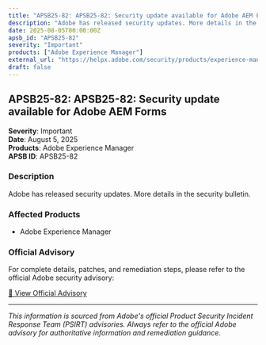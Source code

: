 ```yaml
---
title: "APSB25-82: APSB25-82: Security update available for Adobe AEM Forms"
description: "Adobe has released security updates. More details in the security bulletin."
date: 2025-08-05T00:00:00Z
apsb_id: "APSB25-82"
severity: "Important"
products: ["Adobe Experience Manager"]
external_url: "https://helpx.adobe.com/security/products/experience-manager/apsb25-82.html"
draft: false
---
```


## APSB25-82: APSB25-82: Security update available for Adobe AEM Forms

**Severity**: Important  
**Date**: August 5, 2025  
**Products**: Adobe Experience Manager  
**APSB ID**: APSB25-82

### Description

Adobe has released security updates. More details in the security bulletin.

### Affected Products

- Adobe Experience Manager


### Official Advisory

For complete details, patches, and remediation steps, please refer to the official Adobe security advisory:

[🔗 View Official Advisory](https://helpx.adobe.com/security/products/experience-manager/apsb25-82.html)

---

*This information is sourced from Adobe's official Product Security Incident Response Team (PSIRT) advisories. Always refer to the official Adobe advisory for authoritative information and remediation guidance.*
